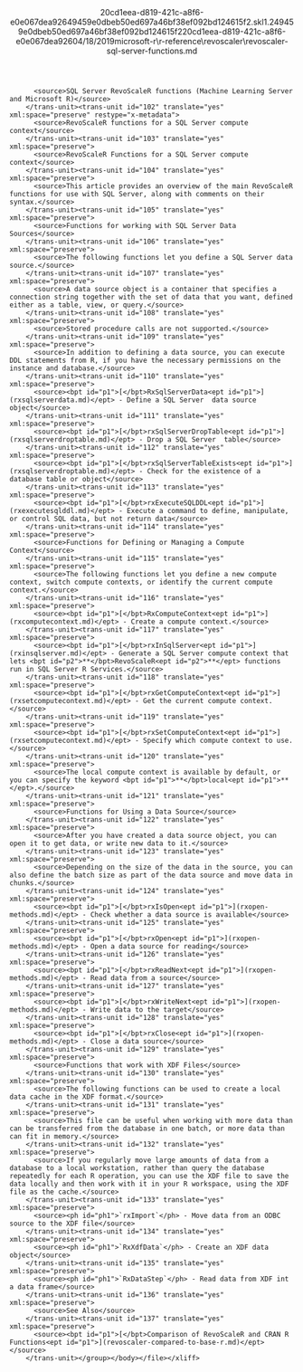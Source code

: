 <?xml version="1.0"?><xliff version="1.2" xmlns="urn:oasis:names:tc:xliff:document:1.2" xmlns:xsi="http://www.w3.org/2001/XMLSchema-instance" xsi:schemaLocation="urn:oasis:names:tc:xliff:document:1.2 xliff-core-1.2-transitional.xsd"><file datatype="xml" original="revoscaler-sql-server-functions.md" source-language="en-US" target-language="en-US"><header><tool tool-id="mdxliff" tool-name="mdxliff" tool-version="1.0-d1654b2" tool-company="Microsoft" /><xliffext:skl_file_name xmlns:xliffext="urn:microsoft:content:schema:xliffextensions">20cd1eea-d819-421c-a8f6-e0e067dea92649459e0dbeb50ed697a46bf38ef092bd124615f2.skl</xliffext:skl_file_name><xliffext:version xmlns:xliffext="urn:microsoft:content:schema:xliffextensions">1.2</xliffext:version><xliffext:ms.openlocfilehash xmlns:xliffext="urn:microsoft:content:schema:xliffextensions">49459e0dbeb50ed697a46bf38ef092bd124615f2</xliffext:ms.openlocfilehash><xliffext:ms.sourcegitcommit xmlns:xliffext="urn:microsoft:content:schema:xliffextensions">20cd1eea-d819-421c-a8f6-e0e067dea926</xliffext:ms.sourcegitcommit><xliffext:ms.lasthandoff xmlns:xliffext="urn:microsoft:content:schema:xliffextensions">04/18/2019</xliffext:ms.lasthandoff><xliffext:ms.openlocfilepath xmlns:xliffext="urn:microsoft:content:schema:xliffextensions">microsoft-r\r-reference\revoscaler\revoscaler-sql-server-functions.md</xliffext:ms.openlocfilepath></header><body><group id="content" extype="content"><trans-unit id="101" translate="yes" xml:space="preserve" restype="x-metadata">
          <source>SQL Server RevoScaleR functions (Machine Learning Server and Microsoft R)</source>
        </trans-unit><trans-unit id="102" translate="yes" xml:space="preserve" restype="x-metadata">
          <source>RevoScaleR functions for a SQL Server compute context</source>
        </trans-unit><trans-unit id="103" translate="yes" xml:space="preserve">
          <source>RevoScaleR Functions for a SQL Server compute context</source>
        </trans-unit><trans-unit id="104" translate="yes" xml:space="preserve">
          <source>This article provides an overview of the main RevoScaleR functions for use with SQL Server, along with comments on their syntax.</source>
        </trans-unit><trans-unit id="105" translate="yes" xml:space="preserve">
          <source>Functions for working with SQL Server Data Sources</source>
        </trans-unit><trans-unit id="106" translate="yes" xml:space="preserve">
          <source>The following functions let you define a SQL Server data source.</source>
        </trans-unit><trans-unit id="107" translate="yes" xml:space="preserve">
          <source>A data source object is a container that specifies a connection string together with the set of data that you want, defined either as a table, view, or query.</source>
        </trans-unit><trans-unit id="108" translate="yes" xml:space="preserve">
          <source>Stored procedure calls are not supported.</source>
        </trans-unit><trans-unit id="109" translate="yes" xml:space="preserve">
          <source>In addition to defining a data source, you can execute DDL statements from R, if you have the necessary permissions on the instance and database.</source>
        </trans-unit><trans-unit id="110" translate="yes" xml:space="preserve">
          <source><bpt id="p1">[</bpt>RxSqlServerData<ept id="p1">](rxsqlserverdata.md)</ept> - Define a SQL Server  data source object</source>
        </trans-unit><trans-unit id="111" translate="yes" xml:space="preserve">
          <source><bpt id="p1">[</bpt>rxSqlServerDropTable<ept id="p1">](rxsqlserverdroptable.md)</ept> - Drop a SQL Server  table</source>
        </trans-unit><trans-unit id="112" translate="yes" xml:space="preserve">
          <source><bpt id="p1">[</bpt>rxSqlServerTableExists<ept id="p1">](rxsqlserverdroptable.md)</ept> - Check for the existence of a database table or object</source>
        </trans-unit><trans-unit id="113" translate="yes" xml:space="preserve">
          <source><bpt id="p1">[</bpt>rxExecuteSQLDDL<ept id="p1">](rxexecutesqlddl.md)</ept> - Execute a command to define, manipulate, or control SQL data, but not return data</source>
        </trans-unit><trans-unit id="114" translate="yes" xml:space="preserve">
          <source>Functions for Defining or Managing a Compute Context</source>
        </trans-unit><trans-unit id="115" translate="yes" xml:space="preserve">
          <source>The following functions let you define a new compute context, switch compute contexts, or identify the current compute context.</source>
        </trans-unit><trans-unit id="116" translate="yes" xml:space="preserve">
          <source><bpt id="p1">[</bpt>RxComputeContext<ept id="p1">](rxcomputecontext.md)</ept> - Create a compute context.</source>
        </trans-unit><trans-unit id="117" translate="yes" xml:space="preserve">
          <source><bpt id="p1">[</bpt>rxInSqlServer<ept id="p1">](rxinsqlserver.md)</ept> - Generate a SQL Server compute context that lets <bpt id="p2">**</bpt>RevoScaleR<ept id="p2">**</ept> functions run in SQL Server R Services.</source>
        </trans-unit><trans-unit id="118" translate="yes" xml:space="preserve">
          <source><bpt id="p1">[</bpt>rxGetComputeContext<ept id="p1">](rxsetcomputecontext.md)</ept> - Get the current compute context.</source>
        </trans-unit><trans-unit id="119" translate="yes" xml:space="preserve">
          <source><bpt id="p1">[</bpt>rxSetComputeContext<ept id="p1">](rxsetcomputecontext.md)</ept> - Specify which compute context to use.</source>
        </trans-unit><trans-unit id="120" translate="yes" xml:space="preserve">
          <source>The local compute context is available by default, or you can specify the keyword <bpt id="p1">**</bpt>local<ept id="p1">**</ept>.</source>
        </trans-unit><trans-unit id="121" translate="yes" xml:space="preserve">
          <source>Functions for Using a Data Source</source>
        </trans-unit><trans-unit id="122" translate="yes" xml:space="preserve">
          <source>After you have created a data source object, you can open it to get data, or write new data to it.</source>
        </trans-unit><trans-unit id="123" translate="yes" xml:space="preserve">
          <source>Depending on the size of the data in the source, you can also define the batch size as part of the data source and move data in chunks.</source>
        </trans-unit><trans-unit id="124" translate="yes" xml:space="preserve">
          <source><bpt id="p1">[</bpt>rxIsOpen<ept id="p1">](rxopen-methods.md)</ept> - Check whether a data source is available</source>
        </trans-unit><trans-unit id="125" translate="yes" xml:space="preserve">
          <source><bpt id="p1">[</bpt>rxOpen<ept id="p1">](rxopen-methods.md)</ept> - Open a data source for reading</source>
        </trans-unit><trans-unit id="126" translate="yes" xml:space="preserve">
          <source><bpt id="p1">[</bpt>rxReadNext<ept id="p1">](rxopen-methods.md)</ept> - Read data from a source</source>
        </trans-unit><trans-unit id="127" translate="yes" xml:space="preserve">
          <source><bpt id="p1">[</bpt>rxWriteNext<ept id="p1">](rxopen-methods.md)</ept> - Write data to the target</source>
        </trans-unit><trans-unit id="128" translate="yes" xml:space="preserve">
          <source><bpt id="p1">[</bpt>rxClose<ept id="p1">](rxopen-methods.md)</ept> - Close a data source</source>
        </trans-unit><trans-unit id="129" translate="yes" xml:space="preserve">
          <source>Functions that work with XDF Files</source>
        </trans-unit><trans-unit id="130" translate="yes" xml:space="preserve">
          <source>The following functions can be used to create a local data cache in the XDF format.</source>
        </trans-unit><trans-unit id="131" translate="yes" xml:space="preserve">
          <source>This file can be useful when working with more data than can be transferred from the database in one batch, or more data than can fit in memory.</source>
        </trans-unit><trans-unit id="132" translate="yes" xml:space="preserve">
          <source>If you regularly move large amounts of data from a database to a local workstation, rather than query the database repeatedly for each R operation, you can use the XDF file to save the data locally and then work with it in your R workspace, using the XDF file as the cache.</source>
        </trans-unit><trans-unit id="133" translate="yes" xml:space="preserve">
          <source><ph id="ph1">`rxImport`</ph> - Move data from an ODBC source to the XDF file</source>
        </trans-unit><trans-unit id="134" translate="yes" xml:space="preserve">
          <source><ph id="ph1">`RxXdfData`</ph> - Create an XDF data object</source>
        </trans-unit><trans-unit id="135" translate="yes" xml:space="preserve">
          <source><ph id="ph1">`RxDataStep`</ph> - Read data from XDF int a data frame</source>
        </trans-unit><trans-unit id="136" translate="yes" xml:space="preserve">
          <source>See Also</source>
        </trans-unit><trans-unit id="137" translate="yes" xml:space="preserve">
          <source><bpt id="p1">[</bpt>Comparison of RevoScaleR and CRAN R Functions<ept id="p1">](revoscaler-compared-to-base-r.md)</ept></source>
        </trans-unit></group></body></file></xliff>